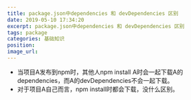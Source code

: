 ```yaml
---
title: package.json中dependencies 和 devDependencies 区别
date: 2019-05-10 17:34:20
excerpt: package.json中dependencies 和 devDependencies 区别
tags: package
categories: 基础知识
position:
image_url:
---
```

- 当项目A发布到npm时，其他人npm install A时会一起下载A的dependencies，而A的devDependencies不会一起下载。
- 对于项目A自己而言，npm install时都会下载，没什么区别。
